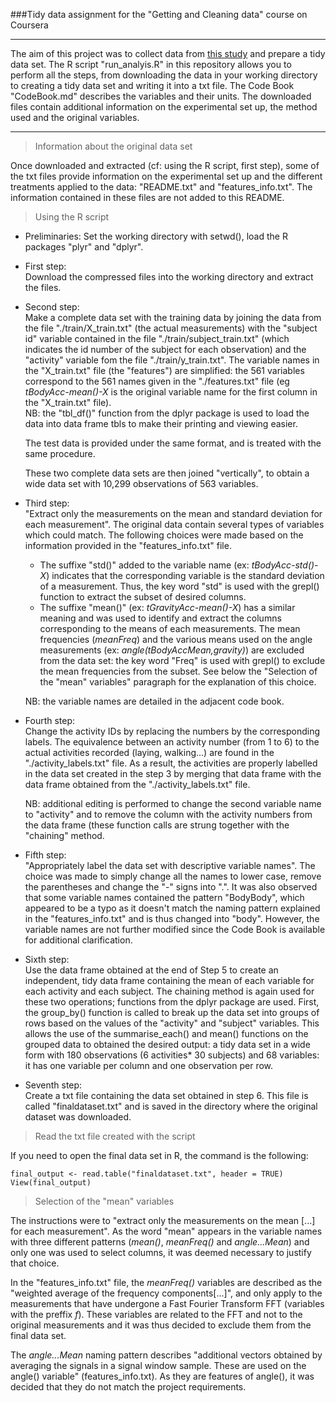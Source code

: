 ###Tidy data assignment for the "Getting and Cleaning data" course on Coursera
***
The aim of this project was to collect data from [this study](http://archive.ics.uci.edu/ml/datasets/Human+Activity+Recognition+Using+Smartphones) and prepare a tidy data set. The R script "run_analyis.R" in this repository allows you to perform all the steps, from downloading the data in your working directory to creating a tidy data set and writing it into a txt file. The Code Book "CodeBook.md" describes the variables and their units. 
The downloaded files contain additional information on the experimental set up, the method used and the original variables.    

***
> Information about the original data set  

Once downloaded and extracted (cf: using the R script, first step), some of the txt files provide information on the experimental set up and the different treatments applied to the data: "README.txt" and "features_info.txt". The information contained in these files are not added to this README.  

> Using the R script

* Preliminaries:
Set the working directory with setwd(), load the R packages "plyr" and "dplyr". 
  
* First step:  
Download the compressed files into the working directory and extract the files.

* Second step:  
Make a complete data set with the training data by joining the data from the file "./train/X\_train.txt" (the actual measurements) with the "subject id" variable contained in the file "./train/subject\_train.txt" (which indicates the id number of the subject for each observation) and the "activity" variable fom the file "./train/y\_train.txt". The variable names in the "X\_train.txt" file (the "features") are simplified: the 561 variables correspond to the 561 names given in the "./features.txt" file (eg *tBodyAcc-mean()-X* is the original variable name for the first column in the "X_train.txt" file).   
NB: the "tbl_df()" function from the dplyr package is used to load the data into data frame tbls to make their printing and viewing easier. 
  
  The test data is provided under the same format, and is treated with the same procedure.  
  
  These two complete data sets are then joined "vertically", to obtain a wide data set with 10,299 observations of 563 variables.  
  
* Third step:   
"Extract only the measurements on the mean and standard deviation for each measurement". 
The original data contain several types of variables which could match. The following choices were made based on the information provided in the "features_info.txt" file. 
  + The suffixe "std()" added to the variable name (ex: *tBodyAcc-std()-X*) indicates that the corresponding variable is the standard deviation of a measurement. Thus, the key word "std" is used with the grepl() function to extract the subset of desired columns. 
  + The suffixe "mean()" (ex: *tGravityAcc-mean()-X*) has a similar meaning and was used to identify and extract the columns corresponding to the means of each measurements. The mean frequencies (*meanFreq*) and the various means used on the angle measurements (ex: *angle(tBodyAccMean,gravity)*) are excluded from the data set: the key word "Freq" is used with grepl() to exclude the mean frequencies from the subset. See below the "Selection of the "mean" variables" paragraph for the explanation of this choice.   
  
  NB: the variable names are detailed in the adjacent code book.  

* Fourth step:  
Change the activity IDs by replacing the numbers by the corresponding labels. The equivalence between an activity number (from 1 to 6) to the actual activities recorded (laying, walking...) are found in the "./activity\_labels.txt" file. As a result, the activities are properly labelled in the data set created in the step 3 by merging that data frame with the data frame obtained from the "./activity\_labels.txt" file.  
  
  NB: additional editing is performed to change the second variable name to "activity" and to remove the column with the activity numbers from the data frame (these function calls are strung together with the "chaining" method.  
  
* Fifth step:  
"Appropriately label the data set with descriptive variable names". The choice was made to simply change all the names to lower case, remove the parentheses and change the "-" signs into ".". It was also observed that some variable names contained the pattern "BodyBody", which appeared to be a typo as it doesn't match the naming pattern explained in the "features\_info.txt" and is thus changed into "body". However, the variable names are not further modified since the Code Book is available for additional clarification.   
  
* Sixth step:    
Use the data frame obtained at the end of Step 5 to create an independent, tidy data frame containing the mean of each variable for each activity and each subject. The chaining method is again used for these two operations; functions from the dplyr package are used. First, the group\_by() function is called to break up the data set into groups of rows based on the values of the "activity" and "subject" variables. This allows the use of the summarise\_each() and mean() functions on the grouped data to obtained the desired output: a tidy data set in a wide form with 180 observations (6 activities* 30 subjects) and 68 variables: it has one variable per column and one observation per row.  

  
* Seventh step:  
Create a txt file containing the data set obtained in step 6. This file is called "finaldataset.txt" and is saved in the directory where the original dataset was downloaded.   
  
  
> Read the txt file created with the script  

If you need to open the final data set in R, the command is the following:
```{r}
final_output <- read.table("finaldataset.txt", header = TRUE)
View(final_output)
```

> Selection of the "mean" variables    

The instructions were to "extract only the measurements on the mean [...] for each measurement". As the word "mean" appears in the variable names with three different patterns (*mean()*, *meanFreq()* and *angle...Mean*) and only one was used to select columns, it was deemed necessary to justify that choice.  
  
In the "features\_info.txt" file, the *meanFreq()* variables are described as the "weighted average of the frequency components[...]", and only apply to the measurements that have undergone a Fast Fourier Transform FFT (variables with the preffix *f*). These variables are related to the FFT and not to the original measurements and it was thus decided to exclude them from the final data set.   
  
The *angle...Mean* naming pattern describes "additional vectors obtained by averaging the signals in a signal window sample. These are used on the angle() variable" (features\_info.txt). As they are features of angle(), it was decided that they do not match the project requirements.  
